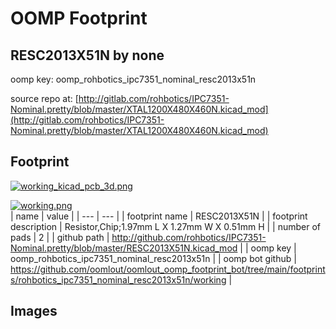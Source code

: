 # OOMP Footprint  
## RESC2013X51N  by none  
  
oomp key: oomp_rohbotics_ipc7351_nominal_resc2013x51n  
  
source repo at: [http://gitlab.com/rohbotics/IPC7351-Nominal.pretty/blob/master/XTAL1200X480X460N.kicad_mod](http://gitlab.com/rohbotics/IPC7351-Nominal.pretty/blob/master/XTAL1200X480X460N.kicad_mod)  
## Footprint  
  
[![working_kicad_pcb_3d.png](working_kicad_pcb_3d_600.png)](working_kicad_pcb_3d.png)  
  
[![working.png](working_600.png)](working.png)  
| name | value | 
| --- | --- | 
| footprint name | RESC2013X51N | 
| footprint description | Resistor,Chip;1.97mm L X 1.27mm W X 0.51mm H | 
| number of pads | 2 | 
| github path | http://github.com/rohbotics/IPC7351-Nominal.pretty/blob/master/RESC2013X51N.kicad_mod | 
| oomp key | oomp_rohbotics_ipc7351_nominal_resc2013x51n | 
| oomp bot github | https://github.com/oomlout/oomlout_oomp_footprint_bot/tree/main/footprints/rohbotics_ipc7351_nominal_resc2013x51n/working | 
## Images  
